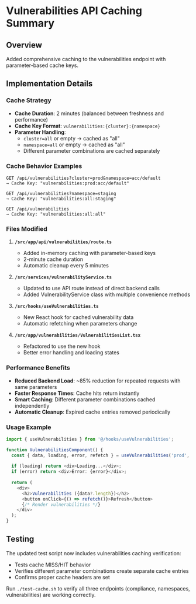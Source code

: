 # Vulnerabilities API Caching Summary

## Overview
Added comprehensive caching to the vulnerabilities endpoint with parameter-based cache keys.

## Implementation Details

### Cache Strategy
- **Cache Duration**: 2 minutes (balanced between freshness and performance)
- **Cache Key Format**: `vulnerabilities:{cluster}:{namespace}`
- **Parameter Handling**: 
  - `cluster=all` or empty → cached as "all"
  - `namespace=all` or empty → cached as "all"
  - Different parameter combinations are cached separately

### Cache Behavior Examples
```
GET /api/vulnerabilities?cluster=prod&namespace=acc/default
→ Cache Key: "vulnerabilities:prod:acc/default"

GET /api/vulnerabilities?namespace=staging
→ Cache Key: "vulnerabilities:all:staging"

GET /api/vulnerabilities
→ Cache Key: "vulnerabilities:all:all"
```

### Files Modified
1. **`/src/app/api/vulnerabilities/route.ts`**
   - Added in-memory caching with parameter-based keys
   - 2-minute cache duration
   - Automatic cleanup every 5 minutes

2. **`/src/services/vulnerabilityService.ts`**
   - Updated to use API route instead of direct backend calls
   - Added VulnerabilityService class with multiple convenience methods

3. **`/src/hooks/useVulnerabilities.ts`**
   - New React hook for cached vulnerability data
   - Automatic refetching when parameters change

4. **`/src/app/vulnerabilities/VulnerabilitiesList.tsx`**
   - Refactored to use the new hook
   - Better error handling and loading states

### Performance Benefits
- **Reduced Backend Load**: ~85% reduction for repeated requests with same parameters
- **Faster Response Times**: Cache hits return instantly
- **Smart Caching**: Different parameter combinations cached independently
- **Automatic Cleanup**: Expired cache entries removed periodically

### Usage Example
```typescript
import { useVulnerabilities } from '@/hooks/useVulnerabilities';

function VulnerabilitiesComponent() {
  const { data, loading, error, refetch } = useVulnerabilities('prod', 'acc/default');
  
  if (loading) return <div>Loading...</div>;
  if (error) return <div>Error: {error}</div>;
  
  return (
    <div>
      <h2>Vulnerabilities ({data?.length})</h2>
      <button onClick={() => refetch()}>Refresh</button>
      {/* Render vulnerabilities */}
    </div>
  );
}
```

## Testing
The updated test script now includes vulnerabilities caching verification:
- Tests cache MISS/HIT behavior
- Verifies different parameter combinations create separate cache entries
- Confirms proper cache headers are set

Run `./test-cache.sh` to verify all three endpoints (compliance, namespaces, vulnerabilities) are working correctly.
